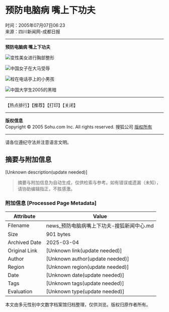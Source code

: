 # 预防电脑病 嘴上下功夫

时间：2005年07月07日06:23  
来源：四川新闻网-成都日报  

---

**预防电脑病 嘴上下功夫**

![变性美女进行胸部整形](https://photo.pic.sohu.com/images/news/2005-12-01/108eafe2308.jpg)  

![中国女子在大马受辱](https://photo.pic.sohu.com/images/news/2005-12-01/108eafbeb20.jpg)  

![栓在电话亭上的小男孩](https://photo.pic.sohu.com/images/news/2005-12-01/108eaf576c3.jpg)  

![中国大学生2005的黑暗](https://photo.pic.sohu.com/images/news/2005-12-01/108eb18244c.jpg)  

---

【热点排行】【推荐】【打印】【关闭】

---

**版权信息**  
Copyright © 2005 Sohu.com Inc. All rights reserved. 搜狐公司 [版权所有](https://www.sohu.com/about/copyright.html)  

---

请各位遵纪守法并注意语言文明。
<!-- tcd_original_link https://news.sohu.com/20050707/n226218783.shtml -->


## 摘要与附加信息

<!-- tcd_abstract -->
[Unknown description(update needed)]
<!-- tcd_abstract_end -->

> 摘要与附加信息为自动生成，仅供检索与参考。如有错误或遗漏（未知），请协助编辑指正，不胜感激。

### 附加信息 [Processed Page Metadata]

| Attribute       | Value                                  |
|-----------------|----------------------------------------|
| Filename        | news_预防电脑病嘴上下功夫-搜狐新闻中心.md                             |
| Size            | 901 bytes                           |
| Archived Date   | 2025-03-04                             |
| Original Link   | [Unknown link(update needed)]                       |
| Author          | [Unknown author(update needed)]                               |
| Region          | [Unknown region(update needed)]                               |
| Date            | [Unknown date(update needed)]                                 |
| Tags            | [Unknown tags(update needed)]                                 |
| Evaluation            | [Unknown type(update needed)]                                 |
<!-- tcd_table_end -->

本文由多元性别中文数字档案馆归档整理，仅供浏览。版权归原作者所有。
